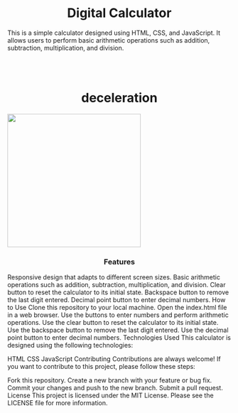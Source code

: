 <h1 align="center"> Digital Calculator</h1>

This is a simple calculator designed using HTML, CSS, and JavaScript. It allows users to perform basic arithmetic operations such as addition, subtraction, multiplication, and division.

<br>
<br>
<h1 align="center"> deceleration </h1>
<img align="center" height="300" wedith="300" src="https://cdn.dribbble.com/users/470545/screenshots/3471475/calculater.gif">

<h3 align="center"> Features</h3>
Responsive design that adapts to different screen sizes.
Basic arithmetic operations such as addition, subtraction, multiplication, and division.
Clear button to reset the calculator to its initial state.
Backspace button to remove the last digit entered.
Decimal point button to enter decimal numbers.
How to Use
Clone this repository to your local machine.
Open the index.html file in a web browser.
Use the buttons to enter numbers and perform arithmetic operations.
Use the clear button to reset the calculator to its initial state.
Use the backspace button to remove the last digit entered.
Use the decimal point button to enter decimal numbers.
Technologies Used
This calculator is designed using the following technologies:

HTML
CSS
JavaScript
Contributing
Contributions are always welcome! If you want to contribute to this project, please follow these steps:

Fork this repository.
Create a new branch with your feature or bug fix.
Commit your changes and push to the new branch.
Submit a pull request.
License
This project is licensed under the MIT License. Please see the LICENSE file for more information.
